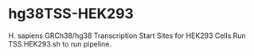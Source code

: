 # hg38TSS-HEK293
H. sapiens GRCh38/hg38 Transcription Start Sites for HEK293 Cells
Run TSS.HEK293.sh to run pipeline.
